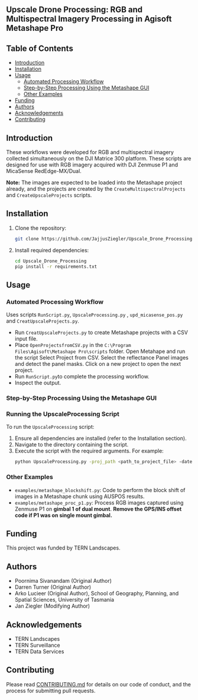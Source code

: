 ## Upscale Drone Processing: RGB and Multispectral Imagery Processing in Agisoft Metashape Pro

## Table of Contents
- [Introduction](#introduction)
- [Installation](#installation)
- [Usage](#usage)
  - [Automated Processing Workflow](#automated-processing-workflow)
  - [Step-by-Step Processing Using the Metashape GUI](#step-by-step-processing-using-the-metashape-gui)
  - [Other Examples](#other-examples)
- [Funding](#funding)
- [Authors](#authors)
- [Acknowledgements](#acknowledgements)
- [Contributing](#contributing)

## Introduction
These workflows were developed for RGB and multispectral imagery collected simultaneously on the DJI Matrice 300 platform. These scripts are designed for use with RGB imagery acquired with DJI Zenmuse P1 and MicaSense RedEdge-MX/Dual.

**Note:** The images are expected to be loaded into the Metashape project already, and the projects are created by the `CreateMultispectralProjects` and `CreateUpscaleProjects` scripts.

## Installation
1. Clone the repository:
   ```bash
   git clone https://github.com/JajjusZiegler/Upscale_Drone_Processing.git
   ```
2. Install required dependencies:
   ```bash
   cd Upscale_Drone_Processing
   pip install -r requirements.txt
   ```

## Usage

### Automated Processing Workflow
Uses scripts `RunScript.py`, `UpscaleProcessing.py` , `upd_micasense_pos.py` and `CreatUpscaleProjects.py`. 
- Run `CreatUpscaleProjects.py` to create Metashape projects with a CSV input file.
- Place `OpenProjectsfromCSV.py` in the `C:\Program Files\Agisoft\Metashape Pro\scripts` folder. Open Metahape and run the script Select Project from CSV. Select the reflectance Panel images and detect the panel masks. Click on a new project to open the next project.
- Run `RunScript.py`to complete the processing workflow.
- Inspect the output.

### Step-by-Step Processing Using the Metashape GUI


### Running the UpscaleProcessing Script
To run the `UpscaleProcessing` script:
1. Ensure all dependencies are installed (refer to the Installation section).
2. Navigate to the directory containing the script.
3. Execute the script with the required arguments. For example:
   ```bash
   python UpscaleProcessing.py -proj_path <path_to_project_file> -date <YYYYMMDD> -site <site_name> -crs <EPSG_code>
   ```

### Other Examples
- `examples/metashape_blockshift.py`: Code to perform the block shift of images in a Metashape chunk using AUSPOS results.
- `examples/metashape_proc_p1.py`: Process RGB images captured using Zenmuse P1 on **gimbal 1 of dual mount**. **Remove the GPS/INS offset code if P1 was on single mount gimbal.**

## Funding
This project was funded by TERN Landscapes.

## Authors
- Poornima Sivanandam (Original Author)
- Darren Turner (Original Author)
- Arko Lucieer (Original Author), School of Geography, Planning, and Spatial Sciences, University of Tasmania
- Jan Ziegler (Modifying Author)

## Acknowledgements
- TERN Landscapes
- TERN Surveillance
- TERN Data Services

## Contributing
Please read [CONTRIBUTING.md](CONTRIBUTING.md) for details on our code of conduct, and the process for submitting pull requests.

